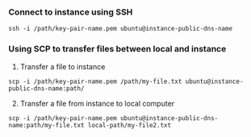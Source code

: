 
### Connect to instance using SSH
```
ssh -i /path/key-pair-name.pem ubuntu@instance-public-dns-name
```

### Using SCP to transfer files between local and instance
1. Transfer a file to instance
```
scp -i /path/key-pair-name.pem /path/my-file.txt ubuntu@instance-public-dns-name:path/
```
2. Transfer a file from instance to local computer
```
scp -i /path/key-pair-name.pem ubuntu@instance-public-dns-name:path/my-file.txt local-path/my-file2.txt
```
